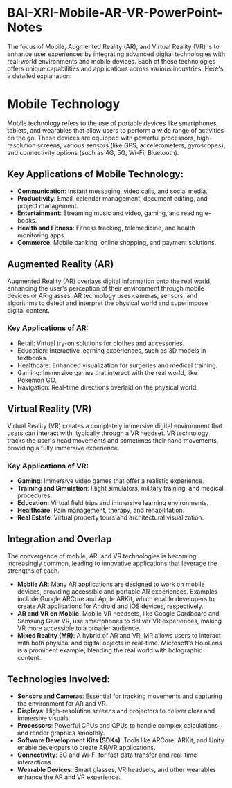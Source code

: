 # BAI-XRI-Mobile-AR-VR-PowerPoint-Notes

The focus of Mobile, Augmented Reality (AR), and Virtual Reality (VR) is to enhance user experiences by integrating advanced digital technologies with real-world environments and mobile devices. Each of these technologies offers unique capabilities and applications across various industries. Here's a detailed explanation:

# Mobile Technology
Mobile technology refers to the use of portable devices like smartphones, tablets, and wearables that allow users to perform a wide range of activities on the go. These devices are equipped with powerful processors, high-resolution screens, various sensors (like GPS, accelerometers, gyroscopes), and connectivity options (such as 4G, 5G, Wi-Fi, Bluetooth).

## Key Applications of Mobile Technology:
- **Communication**: Instant messaging, video calls, and social media.
- **Productivity**: Email, calendar management, document editing, and project management.
- **Entertainment**: Streaming music and video, gaming, and reading e-books.
- **Health and Fitness**: Fitness tracking, telemedicine, and health monitoring apps.
- **Commerce**: Mobile banking, online shopping, and payment solutions.

## Augmented Reality (AR)
Augmented Reality (AR) overlays digital information onto the real world, enhancing the user's perception of their environment through mobile devices or AR glasses. AR technology uses cameras, sensors, and algorithms to detect and interpret the physical world and superimpose digital content.

### Key Applications of AR:
- Retail: Virtual try-on solutions for clothes and accessories.
- Education: Interactive learning experiences, such as 3D models in textbooks.
- Healthcare: Enhanced visualization for surgeries and medical training.
- Gaming: Immersive games that interact with the real world, like Pokémon GO.
- Navigation: Real-time directions overlaid on the physical world.


## Virtual Reality (VR)
Virtual Reality (VR) creates a completely immersive digital environment that users can interact with, typically through a VR headset. VR technology tracks the user's head movements and sometimes their hand movements, providing a fully immersive experience.

### Key Applications of VR:
- **Gaming**: Immersive video games that offer a realistic experience.
- **Training and Simulation**: Flight simulators, military training, and medical procedures.
- **Education**: Virtual field trips and immersive learning environments.
- **Healthcare**: Pain management, therapy, and rehabilitation.
- **Real Estate**: Virtual property tours and architectural visualization.

## Integration and Overlap
The convergence of mobile, AR, and VR technologies is becoming increasingly common, leading to innovative applications that leverage the strengths of each.

- **Mobile AR**: Many AR applications are designed to work on mobile devices, providing accessible and portable AR experiences. Examples include Google ARCore and Apple ARKit, which enable developers to create AR applications for Android and iOS devices, respectively.
- **AR and VR on Mobile**: Mobile VR headsets, like Google Cardboard and Samsung Gear VR, use smartphones to deliver VR experiences, making VR more accessible to a broader audience.
- **Mixed Reality (MR)**: A hybrid of AR and VR, MR allows users to interact with both physical and digital objects in real-time. Microsoft's HoloLens is a prominent example, blending the real world with holographic content.

## Technologies Involved:
- **Sensors and Cameras**: Essential for tracking movements and capturing the environment for AR and VR.
- **Displays**: High-resolution screens and projectors to deliver clear and immersive visuals.
- **Processors**: Powerful CPUs and GPUs to handle complex calculations and render graphics smoothly.
- **Software Development Kits (SDKs)**: Tools like ARCore, ARKit, and Unity enable developers to create AR/VR applications.
- **Connectivity**: 5G and Wi-Fi for fast data transfer and real-time interactions.
- **Wearable Devices**: Smart glasses, VR headsets, and other wearables enhance the AR and VR experience.
